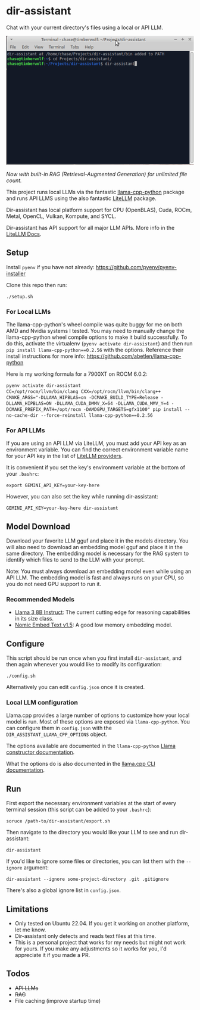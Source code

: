 # dir-assistant

Chat with your current directory's files using a local or API LLM.

![Demo of dir-assistant being run](demo.gif)

*Now with built-in RAG (Retrieval-Augmented Generation) for unlimited file count.*

This project runs local LLMs via the fantastic [llama-cpp-python](https://github.com/abetlen/llama-cpp-python) package
and runs API LLMS using the also fantastic [LiteLLM](https://github.com/BerriAI/litellm) package.

Dir-assistant has local platform support for CPU (OpenBLAS), Cuda, ROCm, Metal, OpenCL, Vulkan, Kompute, and SYCL.

Dir-assistant has API support for all major LLM APIs. More info in the 
[LiteLLM Docs](https://docs.litellm.ai/docs/providers).

## Setup

Install `pyenv` if you have not already: https://github.com/pyenv/pyenv-installer

Clone this repo then run:
```
./setup.sh
```

### For Local LLMs

The llama-cpp-python's wheel compile was quite buggy for me on both AMD and Nvidia systems I tested.
You may need to manually change the llama-cpp-python wheel compile options to make it build successfully. 
To do this, activate the virtualenv (`pyenv activate dir-assistant`) and then run `pip install llama-cpp-python==0.2.56`
with the options. Reference their install instructions for more info: https://github.com/abetlen/llama-cpp-python

Here is my working formula for a 7900XT on ROCM 6.0.2:
```
pyenv activate dir-assistant
CC=/opt/rocm/llvm/bin/clang CXX=/opt/rocm/llvm/bin/clang++ CMAKE_ARGS="-DLLAMA_HIPBLAS=on -DCMAKE_BUILD_TYPE=Release -DLLAMA_HIPBLAS=ON -DLLAMA_CUDA_DMMV_X=64 -DLLAMA_CUDA_MMV_Y=4 -DCMAKE_PREFIX_PATH=/opt/rocm -DAMDGPU_TARGETS=gfx1100" pip install --no-cache-dir --force-reinstall llama-cpp-python==0.2.56
```

### For API LLMs

If you are using an API LLM via LiteLLM, you must add your API key as an environment variable. You can find the correct
environment variable name for your API key in the list of [LiteLLM providers](https://docs.litellm.ai/docs/providers).

It is convenient if you set the key's environment variable at the bottom of your `.bashrc`:

```
export GEMINI_API_KEY=your-key-here
```

However, you can also set the key while running dir-assistant:

```
GEMINI_API_KEY=your-key-here dir-assistant
```

## Model Download

Download your favorite LLM gguf and place it in the models directory. You will also need to download an embedding model
gguf and place it in the same directory. The embedding model is necessary for the RAG system to identify which 
files to send to the LLM with your prompt.

Note: You must always download an embedding model even while using an API LLM. The embedding model is fast and always
runs on your CPU, so you do not need GPU support to run it.

### Recommended Models

- [Llama 3 8B Instruct](https://huggingface.co/QuantFactory/Meta-Llama-3-8B-Instruct-GGUF): The current cutting edge for
reasoning capabilities in its size class.
- [Nomic Embed Text v1.5](https://huggingface.co/nomic-ai/nomic-embed-text-v1.5-GGUF): A good low memory embedding model.

## Configure

This script should be run once when you first install `dir-assistant`, and then again whenever you would
like to modify its configuration:

```
./config.sh
```

Alternatively you can edit `config.json` once it is created.

### Local LLM configuration

Llama.cpp provides a large number of options to customize how your local model is run. Most of these options are
exposed via `llama-cpp-python`. You can configure them in `config.json` with the `DIR_ASSISTANT_LLAMA_CPP_OPTIONS`
object.

The options available are documented in the `llama-cpp-python`
[Llama constructor documentation](https://llama-cpp-python.readthedocs.io/en/latest/api-reference/#llama_cpp.Llama).

What the options do is also documented in the 
[llama.cpp CLI documentation](https://github.com/ggerganov/llama.cpp/blob/master/examples/main/README.md).

## Run

First export the necessary environment variables at the start of every terminal session
(this script can be added to your `.bashrc`):

```
soruce /path-to/dir-assistant/export.sh
```

Then navigate to the directory you would like your LLM to see and run dir-assistant:

```
dir-assistant
```

If you'd like to ignore some files or directories, you can list them with the `--ignore` argument:

```
dir-assistant --ignore some-project-directory .git .gitignore
```

There's also a global ignore list in `config.json`.

## Limitations

- Only tested on Ubuntu 22.04. If you get it working on another platform, let me know.
- Dir-assistant only detects and reads text files at this time.
- This is a personal project that works for my needs but might not work for yours. If you make any adjustments so it works for you, I'd appreciate it if you made a PR.

## Todos

- ~~API LLMs~~
- ~~RAG~~
- File caching (improve startup time)